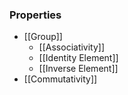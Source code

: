 ### Properties
- [[Group]]
    - [[Associativity]]
    - [[Identity Element]]
    - [[Inverse Element]]
- [[Commutativity]]
